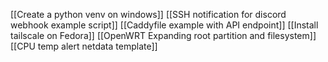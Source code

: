 [[Create a python venv on windows]]
[[SSH notification for discord webhook example script]]
[[Caddyfile example with API endpoint]]
[[Install tailscale on Fedora]]
[[OpenWRT Expanding root partition and filesystem]]
[[CPU temp alert netdata template]]